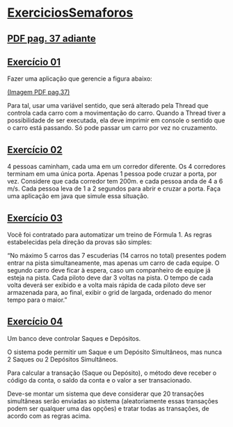 # [ExerciciosSemaforos](https://github.com/Maicaoxd/Sistemas-Operacionais-I/tree/main/ExerciciosSemaforos)

## [PDF pag. 37 adiante](https://leandrocolevati.com.br/downloadmateriais?idFile=0ByaHylR4Cic0UUlCRTRXT0lDNmM&arquivo=05_-_Semaforos.pdf)

## [Exercício 01](https://github.com/Maicaoxd/Sistemas-Operacionais-I/blob/main/ExerciciosSemaforos/src/controller/Exercicio01.java)

Fazer uma aplicação que gerencie a figura abaixo:

[(Imagem PDF pag.37)](https://leandrocolevati.com.br/downloadmateriais?idFile=0ByaHylR4Cic0UUlCRTRXT0lDNmM&arquivo=05_-_Semaforos.pdf)

Para tal, usar uma variável sentido, que será alterado pela Thread que controla cada carro com a movimentação do carro. Quando a Thread tiver a possibilidade de ser executada, ela deve imprimir em console o sentido que o carro está passando. Só pode passar um carro por vez no cruzamento.

## [Exercício 02](https://github.com/Maicaoxd/Sistemas-Operacionais-I/blob/main/ExerciciosSemaforos/src/controller/Exercicio02.java)

4 pessoas caminham, cada uma em um corredor diferente. Os 4 corredores terminam em uma única porta. Apenas 1 pessoa pode cruzar a porta, por vez. Considere que cada corredor tem 200m. e cada pessoa anda de 4 a 6 m/s. Cada pessoa leva de 1 a 2 segundos para abrir e cruzar a porta. Faça uma aplicação em java que simule essa situação.

## [Exercício 03](https://github.com/Maicaoxd/Sistemas-Operacionais-I/blob/main/ExerciciosSemaforos/src/controller/Exercicio03.java)

Você foi contratado para automatizar um treino de Fórmula 1. As regras estabelecidas pela direção da provas são simples:

“No máximo 5 carros das 7 escuderias (14 carros no total) presentes podem entrar na pista simultaneamente, mas apenas um carro de cada equipe. O segundo carro deve ficar à espera, caso um companheiro de equipe já esteja na pista. Cada piloto deve dar 3 voltas na pista. O tempo de cada volta deverá ser exibido e a volta mais rápida de cada piloto deve ser armazenada para, ao final, exibir o grid de largada, ordenado do menor tempo para o maior.”

## [Exercício 04](https://github.com/Maicaoxd/Sistemas-Operacionais-I/blob/main/ExerciciosSemaforos/src/controller/Exercicio04.java)

Um banco deve controlar Saques e Depósitos.

O sistema pode permitir um Saque e um Depósito Simultâneos, mas nunca 2 Saques ou 2 Depósitos Simultâneos.

Para calcular a transação (Saque ou Depósito), o método deve receber o código da conta, o saldo da conta e o valor a ser transacionado.

Deve-se montar um sistema que deve considerar que 20 transações simultâneas serão enviadas ao sistema (aleatoriamente essas transações podem ser qualquer uma das opções) e tratar todas as transações, de acordo com as regras acima.
